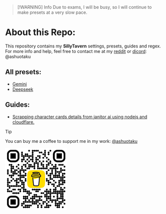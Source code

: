 
> [!WARNING]  Info
> Due to exams, I will be busy, so I will continue to make presets at a very slow pace.

# About this Repo:
This repository contains my **SillyTavern** settings, presets, guides and regex.
For more info and help, feel free to contact me at my [reddit](https://www.reddit.com/user/ashuotaku/) or [dicord](https://discord.com/users/1069149872483225630): @ashuotaku

## All presets:
- [Gemini](ChatCompletionPresets/Gemini/)
- [Deepseek](https://github.com/ashuotaku/sillytavern/tree/main/ChatCompletionPresets/Deepseek%20V3%200324%20(free))

## Guides:
- [Scrapping character cards details from janitor ai using nodejs and cloudflare.](Guides/JanitorAI_Scrapper.md)

> [!TIP]
> You can buy me a coffee to support me in my work: [@ashuotaku](https://www.buymeacoffee.com/ashuotaku)
>
> <a href='https://www.buymeacoffee.com/ashuotaku'><img src='Images/buymeacoffee.png' width='200'></a>
